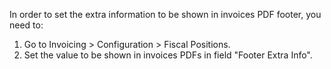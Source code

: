 In order to set the extra information to be shown in invoices PDF footer, you need to:

1.	Go to Invoicing > Configuration > Fiscal Positions.
2.	Set the value to be shown in invoices PDFs in field "Footer Extra Info".

